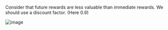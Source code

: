 Consider that future rewards are less valuable than immediate rewards. We should use a discount factor. (Here 0.9)

![image](https://github.com/user-attachments/assets/c1a4a04d-fecf-491e-a889-f09203c47ddb)


